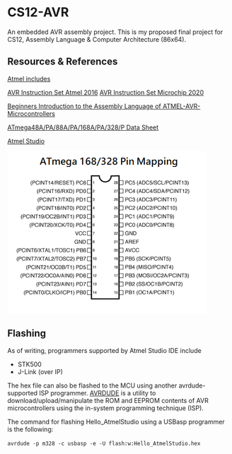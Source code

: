 # CS12-AVR
 An embedded AVR assembly project. This is my proposed final project for CS12, Assembly Language & Computer Architecture (86x64).
 
 ## Resources & References 
 
 [Atmel includes](https://github.com/DarkSector/AVR/tree/master/asm/include)
 
 [AVR Instruction Set Atmel 2016](http://ww1.microchip.com/downloads/en/devicedoc/atmel-0856-avr-instruction-set-manual.pdf)
 [AVR Instruction Set Microchip 2020](http://ww1.microchip.com/downloads/en/DeviceDoc/AVR-Instruction-Set-Manual-DS40002198A.pdf)
 
 [Beginners Introduction to the Assembly Language of ATMEL-AVR-Microcontrollers](http://www.avr-asm-download.de/beginner_en.pdf)
 
 [ATmega48A/PA/88A/PA/168A/PA/328/P Data Sheet](http://ww1.microchip.com/downloads/en/DeviceDoc/ATmega48A-PA-88A-PA-168A-PA-328-P-DS-DS40002061B.pdf)
  
 [Atmel Studio](https://ww1.microchip.com/downloads/en/DeviceDoc/Getting-Started-with-Atmel-Studio7.pdf)

![ATmega 168/328 Pin Mapping](Atmega168PinMap.png)

 ## Flashing

As of writing, programmers supported by Atmel Studio IDE include
* STK500
* J-Link (over IP)

The hex file can also be flashed to the MCU using another avrdude-supported ISP programmer. [AVRDUDE](https://www.nongnu.org/avrdude/) is a utility to download/upload/manipulate the ROM and EEPROM contents of AVR microcontrollers using the in-system programming technique (ISP). 

The command for flashing Hello_AtmelStudio using a USBasp programmer is the following:

 `avrdude -p m328 -c usbasp -e -U flash:w:Hello_AtmelStudio.hex`
 
